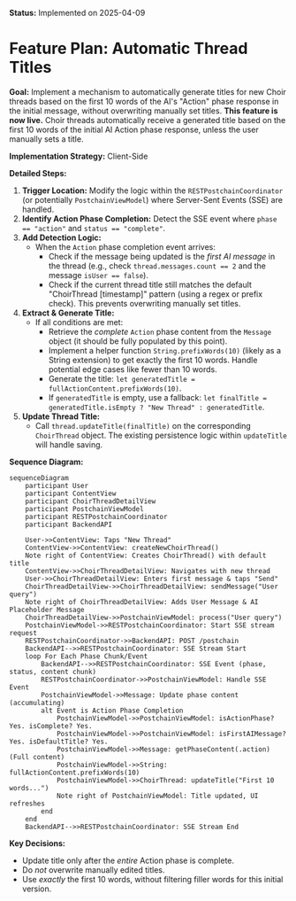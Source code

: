 **Status:** Implemented on 2025-04-09

# Feature Plan: Automatic Thread Titles

**Goal:** Implement a mechanism to automatically generate titles for new Choir threads based on the first 10 words of the AI's "Action" phase response in the initial message, without overwriting manually set titles.
**This feature is now live.** Choir threads automatically receive a generated title based on the first 10 words of the initial AI Action phase response, unless the user manually sets a title.


**Implementation Strategy:** Client-Side

**Detailed Steps:**

1.  **Trigger Location:** Modify the logic within the `RESTPostchainCoordinator` (or potentially `PostchainViewModel`) where Server-Sent Events (SSE) are handled.
2.  **Identify Action Phase Completion:** Detect the SSE event where `phase == "action"` and `status == "complete"`.
3.  **Add Detection Logic:**
    *   When the `Action` phase completion event arrives:
        *   Check if the message being updated is the *first AI message* in the thread (e.g., check `thread.messages.count == 2` and the message `isUser == false`).
        *   Check if the current thread title still matches the default "ChoirThread [timestamp]" pattern (using a regex or prefix check). This prevents overwriting manually set titles.
4.  **Extract & Generate Title:**
    *   If all conditions are met:
        *   Retrieve the *complete* `Action` phase content from the `Message` object (it should be fully populated by this point).
        *   Implement a helper function `String.prefixWords(10)` (likely as a String extension) to get exactly the first 10 words. Handle potential edge cases like fewer than 10 words.
        *   Generate the title: `let generatedTitle = fullActionContent.prefixWords(10)`.
        *   If `generatedTitle` is empty, use a fallback: `let finalTitle = generatedTitle.isEmpty ? "New Thread" : generatedTitle`.
5.  **Update Thread Title:**
    *   Call `thread.updateTitle(finalTitle)` on the corresponding `ChoirThread` object. The existing persistence logic within `updateTitle` will handle saving.

**Sequence Diagram:**

```mermaid
sequenceDiagram
    participant User
    participant ContentView
    participant ChoirThreadDetailView
    participant PostchainViewModel
    participant RESTPostchainCoordinator
    participant BackendAPI

    User->>ContentView: Taps "New Thread"
    ContentView->>ContentView: createNewChoirThread()
    Note right of ContentView: Creates ChoirThread() with default title
    ContentView->>ChoirThreadDetailView: Navigates with new thread
    User->>ChoirThreadDetailView: Enters first message & taps "Send"
    ChoirThreadDetailView->>ChoirThreadDetailView: sendMessage("User query")
    Note right of ChoirThreadDetailView: Adds User Message & AI Placeholder Message
    ChoirThreadDetailView->>PostchainViewModel: process("User query")
    PostchainViewModel->>RESTPostchainCoordinator: Start SSE stream request
    RESTPostchainCoordinator->>BackendAPI: POST /postchain
    BackendAPI-->>RESTPostchainCoordinator: SSE Stream Start
    loop For Each Phase Chunk/Event
        BackendAPI-->>RESTPostchainCoordinator: SSE Event (phase, status, content chunk)
        RESTPostchainCoordinator->>PostchainViewModel: Handle SSE Event
        PostchainViewModel->>Message: Update phase content (accumulating)
        alt Event is Action Phase Completion
            PostchainViewModel->>PostchainViewModel: isActionPhase? Yes. isComplete? Yes.
            PostchainViewModel->>PostchainViewModel: isFirstAIMessage? Yes. isDefaultTitle? Yes.
            PostchainViewModel->>Message: getPhaseContent(.action) (Full content)
            PostchainViewModel->>String: fullActionContent.prefixWords(10)
            PostchainViewModel->>ChoirThread: updateTitle("First 10 words...")
            Note right of PostchainViewModel: Title updated, UI refreshes
        end
    end
    BackendAPI-->>RESTPostchainCoordinator: SSE Stream End
```

**Key Decisions:**
*   Update title only after the *entire* Action phase is complete.
*   Do *not* overwrite manually edited titles.
*   Use *exactly* the first 10 words, without filtering filler words for this initial version.
